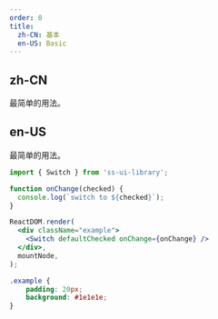 ```yaml
---
order: 0
title:
  zh-CN: 基本
  en-US: Basic
---
```


## zh-CN

最简单的用法。

## en-US

最简单的用法。

```jsx
import { Switch } from 'ss-ui-library';

function onChange(checked) {
  console.log(`switch to ${checked}`);
}

ReactDOM.render(
  <div className="example">
    <Switch defaultChecked onChange={onChange} />
  </div>,
  mountNode,
);
```
```css
.example {
    padding: 20px;
    background: #1e1e1e;
}
```
<style>
.example h4 {
    color: #fff;
}
.example .ss-switch {
    margin-right: 20px;
    margin-bottom: 10px;
}
</style>

